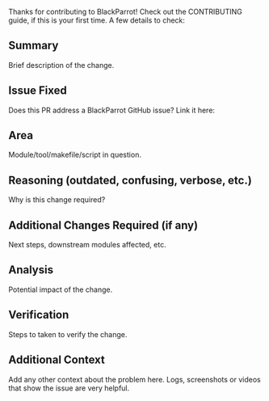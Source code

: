 Thanks for contributing to BlackParrot! Check out the CONTRIBUTING guide, if this is your first
time. A few details to check:

## Summary
Brief description of the change.

## Issue Fixed
Does this PR address a BlackParrot GitHub issue? Link it here:

## Area
Module/tool/makefile/script in question.

## Reasoning (outdated, confusing, verbose, etc.)
Why is this change required?

## Additional Changes Required (if any)
Next steps, downstream modules affected, etc.

## Analysis
Potential impact of the change.

## Verification
Steps to taken to verify the change.

## Additional Context
Add any other context about the problem here.
Logs, screenshots or videos that show the issue are very helpful.


